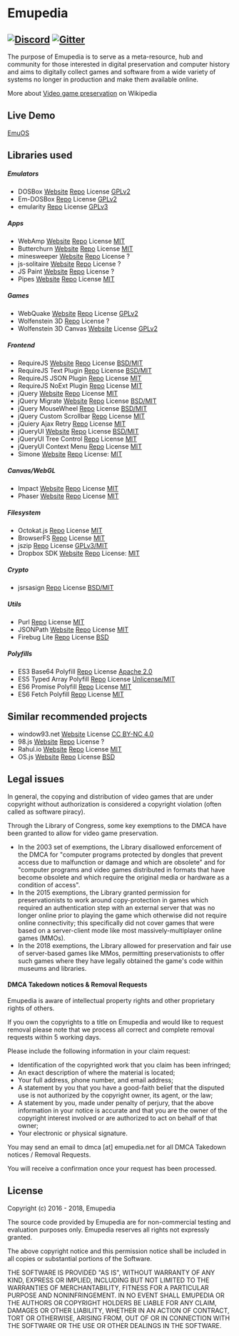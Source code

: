 # Emupedia
[![Discord](https://img.shields.io/discord/510149138491506688.svg)](https://discord.gg/nAXSsRJ)
[![Gitter](https://img.shields.io/gitter/room/nwjs/nw.js.svg)](https://gitter.im/Emupedia/Lobby)
---

The purpose of Emupedia is to serve as a meta-resource, hub and community for those interested in digital preservation and computer history and aims to digitally collect games and software from a wide variety of systems no longer in production and make them available online.

More about [Video game preservation](https://en.wikipedia.org/wiki/Video_game_preservation) on Wikipedia

## Live Demo

[EmuOS](https://emupedia.net/beta/emuos)

## Libraries used

##### Emulators

* DOSBox [Website](https://www.dosbox.com) [Repo](https://sourceforge.net/projects/dosbox) License [GPLv2](https://sourceforge.net/projects/dosbox)
* Em-DOSBox [Repo](https://github.com/dreamlayers/em-dosbox) License [GPLv2](https://github.com/dreamlayers/em-dosbox/blob/em-dosbox-svn-sdl2/COPYING)
* emularity [Repo](https://github.com/db48x/emularity) License [GPLv3](https://github.com/db48x/emularity/blob/master/LICENSE)

##### Apps

* WebAmp [Website](https://webamp.org) [Repo](https://github.com/captbaritone/webamp) License [MIT](https://github.com/captbaritone/webamp/blob/master/LICENSE.txt)
* Butterchurn [Website](https://butterchurnviz.com) [Repo](https://github.com/jberg/butterchurn) License [MIT](https://github.com/jberg/butterchurn/blob/master/LICENSE)
* minesweeper [Website](http://jonziebell.com/minesweeper) [Repo](https://github.com/ziebelje/minesweeper) License ?
* js-solitaire [Website](http://radovanjanjic.com/js-solitaire) [Repo](https://github.com/uzi88/js-solitaire) License ?
* JS Paint [Website](https://jspaint.app) [Repo](https://github.com/1j01/jspaint) License ?
* Pipes [Website](https://1j01.github.io/pipes) [Repo](https://github.com/1j01/pipes) License [MIT](https://github.com/1j01/pipes/blob/master/LICENSE)

##### Games

* WebQuake [Website](https://webquake.quaddicted.com/Client/index.htm) [Repo](https://github.com/Triang3l/WebQuake) License [GPLv2](https://github.com/Triang3l/WebQuake/blob/master/GNU.md)
* Wolfenstein 3D [Repo](https://github.com/loadx/html5-wolfenstein3D) License ?
* Wolfenstein 3D Canvas [Website](http://users.atw.hu/wolf3d) License [GPLv2](http://users.atw.hu/wolf3d/COPYING.txt)

##### Frontend

* RequireJS [Website](https://requirejs.org) [Repo](https://github.com/requirejs/requirejs) License [BSD/MIT](https://github.com/requirejs/requirejs/blob/master/LICENSE)
* RequireJS Text Plugin [Repo](https://github.com/requirejs/text) License [BSD/MIT](https://github.com/requirejs/text/blob/master/LICENSE)
* RequireJS JSON Plugin [Repo](https://github.com/millermedeiros/requirejs-plugins) License [MIT](https://github.com/millermedeiros/requirejs-plugins/blob/master/LICENSE.txt)
* RequireJS NoExt Plugin [Repo](https://github.com/millermedeiros/requirejs-plugins) License [MIT](https://github.com/millermedeiros/requirejs-plugins/blob/master/LICENSE.txt)
* jQuery [Website](https://jquery.com) [Repo](https://github.com/jquery/jquery) License [MIT](https://github.com/jquery/jquery/blob/master/LICENSE.txt)
* jQuery Migrate [Website](https://jquery.com/upgrade-guide/3.0/#jquery-migrate-plugin) [Repo](https://github.com/jquery/jquery-migrate) License [BSD/MIT](https://github.com/jquery/jquery-migrate/blob/master/LICENSE.txt)
* jQuery MouseWheel [Repo](https://github.com/jquery/jquery-mousewheel) License [BSD/MIT](https://github.com/jquery/jquery-mousewheel/blob/master/LICENSE.txt)
* jQuery Custom Scrollbar [Repo](https://github.com/malihu/malihu-custom-scrollbar-plugin) License [MIT](https://github.com/malihu/malihu-custom-scrollbar-plugin/blob/master/LICENSE.txt)
* jQuiery Ajax Retry [Repo](https://github.com/johnkpaul/jquery-ajax-retry) License [MIT](https://github.com/johnkpaul/jquery-ajax-retry/blob/master/LICENSE-MIT)
* jQueryUI [Website](https://jqueryui.com) [Repo](https://github.com/jquery/jquery-ui) License [BSD/MIT](https://github.com/jquery/jquery-ui/blob/master/LICENSE.txt)
* jQueryUI Tree Control [Repo](https://github.com/tarunbatta/jqueryUiTreeControl) License [MIT](https://github.com/tarunbatta/jqueryUiTreeControl/blob/master/LICENSE.txt)
* jQueryUI Context Menu [Repo](https://github.com/mar10/jquery-ui-contextmenu) License [MIT](https://github.com/mar10/jquery-ui-contextmenu/blob/master/LICENSE.txt)
* Simone [Website](http://cezarykluczynski.github.io/simone/docs) [Repo](https://github.com/cezarykluczynski/simone) License: [MIT](https://github.com/cezarykluczynski/simone/blob/master/LICENSE.txt)

##### Canvas/WebGL

* Impact [Website](https://impactjs.com) [Repo](https://github.com/phoboslab/Impact) License [MIT](https://github.com/phoboslab/Impact/blob/master/LICENSE)
* Phaser [Website](https://phaser.io) [Repo](https://github.com/photonstorm/phaser) License [MIT](https://github.com/photonstorm/phaser/blob/master/license.txt)

##### Filesystem

* Octokat.js [Repo](https://github.com/philschatz/octokat.js) License [MIT](https://github.com/philschatz/octokat.js/blob/master/LICENSE.md)
* BrowserFS [Repo](https://github.com/jvilk/BrowserFS) License [MIT](https://github.com/jvilk/BrowserFS/blob/master/LICENSE)
* jszip [Repo](https://github.com/Stuk/jszip) License [GPLv3/MIT](https://github.com/Stuk/jszip/blob/master/LICENSE.markdown)
* Dropbox SDK [Website](https://www.dropbox.com) [Repo](https://github.com/dropbox/dropbox-sdk-js) License: [MIT](https://github.com/dropbox/dropbox-sdk-js/blob/master/LICENSE)

##### Crypto

* jsrsasign [Repo](https://github.com/kjur/jsrsasign) License [BSD/MIT](https://github.com/kjur/jsrsasign/blob/master/LICENSE.txt)

##### Utils

* Purl [Repo](https://github.com/allmarkedup/purl) License [MIT](https://github.com/allmarkedup/purl/blob/master/LICENSE)
* JSONPath [Website](https://goessner.net/articles/JsonPath) [Repo](https://code.google.com/archive/p/jsonpath) License [MIT](https://code.google.com/archive/p/jsonpath)
* Firebug Lite [Repo](https://github.com/firebug/firebug-lite) License [BSD](https://github.com/firebug/firebug-lite/blob/master/license.txt)

##### Polyfills

* ES3 Base64 Polyfill [Repo](https://github.com/davidchambers/Base64.js) License [Apache 2.0](https://github.com/davidchambers/Base64.js/blob/master/LICENSE)
* ES5 Typed Array Polyfill [Repo](https://github.com/inexorabletash/polyfill) License [Unlicense/MIT](https://github.com/inexorabletash/polyfill/blob/master/LICENSE.md)
* ES6 Promise Polyfill [Repo](https://github.com/stefanpenner/es6-promise) License [MIT](https://github.com/stefanpenner/es6-promise/blob/master/LICENSE)
* ES6 Fetch Polyfill [Repo](https://github.com/github/fetch) License [MIT](https://github.com/github/fetch/blob/master/LICENSE)

## Similar recommended projects

* window93.net [Website](https://windows93.net) License [CC BY-NC 4.0](https://windows93.net/#!/c/TOS.html)
* 98.js [Website](https://98.js.org) [Repo](https://github.com/1j01/98) License ?
* Rahul.io [Website](https://rahul.io) [Repo](https://github.com/lolstring/window98-html-css-js) License [MIT](https://github.com/lolstring/window98-html-css-js/blob/master/LICENSE)
* OS.js [Website](https://www.os-js.org) [Repo](https://github.com/os-js/OS.js) License [BSD](https://github.com/os-js/OS.js/blob/master/LICENSE)

## Legal issues

In general, the copying and distribution of video games that are under copyright without authorization is considered a copyright violation (often called as software piracy).

Through the Library of Congress, some key exemptions to the DMCA have been granted to allow for video game preservation. 

* In the 2003 set of exemptions, the Library disallowed enforcement of the DMCA for "computer programs protected by dongles that prevent access due to malfunction or damage and which are obsolete" and for "computer programs and video games distributed in formats that have become obsolete and which require the original media or hardware as a condition of access".
* In the 2015 exemptions, the Library granted permission for preservationists to work around copy-protection in games which required an authentication step with an external server that was no longer online prior to playing the game which otherwise did not require online connectivity; this specifically did not cover games that were based on a server-client mode like most massively-multiplayer online games (MMOs).
* In the 2018 exemptions, the Library allowed for preservation and fair use of server-based games like MMos, permitting preservationists to offer such games where they have legally obtained the game's code within museums and libraries.

#### DMCA Takedown notices & Removal Requests

Emupedia is aware of intellectual property rights and other proprietary rights of others.

If you own the copyrights to a title on Emupedia and would like to request removal please note that we process all correct and complete removal requests within 5 working days.

Please include the following information in your claim request:

* Identification of the copyrighted work that you claim has been infringed;
* An exact description of where the material is located;
* Your full address, phone number, and email address;
* A statement by you that you have a good-faith belief that the disputed use is not authorized by the copyright owner, its agent, or the law;
* A statement by you, made under penalty of perjury, that the above information in your notice is accurate and that you are the owner of the copyright interest involved or are authorized to act on behalf of that owner;
* Your electronic or physical signature.

You may send an email to dmca [at] emupedia.net for all DMCA Takedown notices / Removal Requests.

You will receive a confirmation once your request has been processed.

## License

Copyright (c) 2016 - 2018, Emupedia

The source code provided by Emupedia are for non-commercial testing and evaluation
purposes only. Emupedia reserves all rights not expressly granted.

The above copyright notice and this permission notice shall be included in
all copies or substantial portions of the Software.

THE SOFTWARE IS PROVIDED "AS IS", WITHOUT WARRANTY OF ANY KIND, EXPRESS OR
IMPLIED, INCLUDING BUT NOT LIMITED TO THE WARRANTIES OF MERCHANTABILITY,
FITNESS FOR A PARTICULAR PURPOSE AND NONINFRINGEMENT. IN NO EVENT SHALL
EMUPEDIA OR THE AUTHORS OR COPYRIGHT HOLDERS BE LIABLE FOR ANY CLAIM,
DAMAGES OR OTHER LIABILITY, WHETHER IN AN ACTION OF CONTRACT, TORT OR
OTHERWISE, ARISING FROM, OUT OF OR IN CONNECTION WITH THE SOFTWARE OR
THE USE OR OTHER DEALINGS IN THE SOFTWARE.
